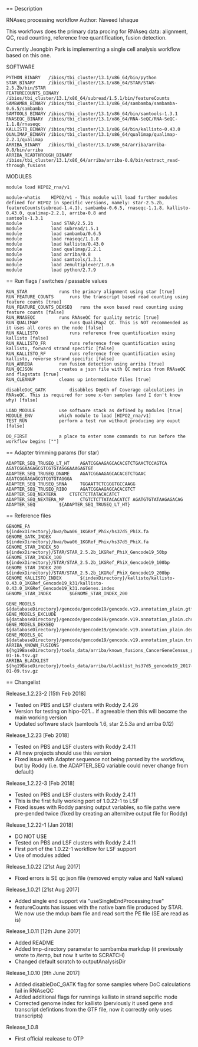 == Description

RNAseq processing workflow
Author: Naveed Ishaque

This workflows does the primary data procing for RNAseq data: alignment, QC, read counting, reference free quantification, fusion detection.

Currently Jeongbin Park is implementing a single cell analysis workflow based on this one.

SOFTWARE
```
PYTHON_BINARY   /ibios/tbi_cluster/13.1/x86_64/bin/python
STAR_BINARY     /ibios/tbi_cluster/13.1/x86_64/STAR/STAR-2.5.2b/bin/STAR
FEATURECOUNTS_BINARY    /ibios/tbi_cluster/13.1/x86_64/subread/1.5.1/bin/featureCounts
SAMBAMBA_BINARY /ibios/tbi_cluster/13.1/x86_64/sambamba/sambamba-0.6.5/sambamba
SAMTOOLS_BINARY /ibios/tbi_cluster/13.1/x86_64/bin/samtools-1.3.1
RNASEQC_BINARY  /ibios/tbi_cluster/13.1/x86_64/RNA-SeQC/RNA-SeQC-1.1.8/rnaseqc
KALLISTO_BINARY /ibios/tbi_cluster/13.1/x86_64/bin/kallisto-0.43.0
QUALIMAP_BINARY /ibios/tbi_cluster/13.1/x86_64/qualimap/qualimap-2.2.1/qualimap
ARRIBA_BINARY   /ibios/tbi_cluster/13.1/x86_64/arriba/arriba-0.8/bin/arriba
ARRIBA_READTHROUGH_BINARY       /ibios/tbi_cluster/13.1/x86_64/arriba/arriba-0.8/bin/extract_read-through_fusions
```
MODULES

```
module load HIPO2_rna/v1

module-whatis    HIPO2/v1 - This module will load further modules defined for HIPO2 in specific versions, namely: star-2.5.2b, featureCounts(subread-1.4.1), sambamba-0.6.5, rnaseqc-1.1.8, kallisto-0.43.0, qualimap-2.2.1, arriba-0.8 and 
samtools-1.3.1 
module           load STAR/2.5.2b 
module           load subread/1.5.1 
module           load sambamba/0.6.5 
module           load rnaseqc/1.1.8 
module           load kallisto/0.43.0 
module           load qualimap/2.2.1 
module           load arriba/0.8 
module           load samtools/1.3.1 
module           load Jemultiplexer/1.0.6 
module           load python/2.7.9 
```
== Run flags / switches / passable values

```
RUN_STAR			runs the primary alignment using star [true]
RUN_FEATURE_COUNTS		runs the transcript based read counting using feature counts [true]
RUN_FEATURE_COUNTS_DEXSEQ	runs the exon based read counting using feature counts [false]
RUN_RNASEQC			runs RNAseQC for quality metric [true]
RUN_QUALIMAP			runs QualiMap2 QC. This is NOT recommended as it uses all cores on the node [false]
RUN_KALLISTO			runs reference free quantification using kallisto [false]
RUN_KALLISTO_FR			runs reference free quantification using kallisto, forward strand specific [false]
RUN_KALLISTO_RF			runs reference free quantification using kallisto, reverse strand specific [false]
RUN_ARRIBA 			run fusion detection using arriba [true]
RUN_QCJSON			creates a json file with QC metrics from RNAseQC and flagstats [true]
RUN_CLEANUP			cleans up intermediate files [true]

disableDoC_GATK			disabbles Depth of Coverage calculations in RNAseQC. This is required for some x-ten samples (and I don't know why) [false]

LOAD_MODULE			use software stack as defined by modules [true]
MODULE_ENV			which module to load [HIPO2_rna/v1]
TEST_RUN			perform a test run without producing any ouput [false]

DO_FIRST			a place to enter some commands to run before the workflow begins [""]
```
== Adapter trimming params (for star)

```
ADAPTER_SEQ_TRUSEQ_LT_HT	AGATCGGAAGAGCACACGTCTGAACTCCAGTCA AGATCGGAAGAGCGTCGTGTAGGGAAAGAGTGT
ADAPTER_SEQ_TRUSEQ_DNAME	AGATCGGAAGAGCACACGTCTGAAC AGATCGGAAGAGCGTCGTGTAGGGA
ADAPTER_SEQ_TRUSEQ_SRNA		TGGAATTCTCGGGTGCCAAGG
ADAPTER_SEQ_TRUSEQ_RIBO		AGATCGGAAGAGCACACGTCT
ADAPTER_SEQ_NEXTERA		CTGTCTCTTATACACATCT
ADAPTER_SEQ_NEXTERA_MP		CTGTCTCTTATACACATCT AGATGTGTATAAGAGACAG
ADAPTER_SEQ			${ADAPTER_SEQ_TRUSEQ_LT_HT}
```
== Reference files

```
GENOME_FA			${indexDirectory}/bwa/bwa06_1KGRef_Phix/hs37d5_PhiX.fa
GENOME_GATK_INDEX		${indexDirectory}/bwa/bwa06_1KGRef_Phix/hs37d5_PhiX.fa
GENOME_STAR_INDEX_50		${indexDirectory}/STAR/STAR_2.5.2b_1KGRef_PhiX_Gencode19_50bp
GENOME_STAR_INDEX_100		${indexDirectory}/STAR/STAR_2.5.2b_1KGRef_PhiX_Gencode19_100bp
GENOME_STAR_INDEX_200		${indexDirectory}/STAR/STAR_2.5.2b_1KGRef_PhiX_Gencode19_200bp
GENOME_KALLISTO_INDEX		${indexDirectory}/kallisto/kallisto-0.43.0_1KGRef_Gencode19_k31/kallisto-0.43.0_1KGRef_Gencode19_k31.noGenes.index
GENOME_STAR_INDEX		$GENOME_STAR_INDEX_200

GENE_MODELS			${databaseDirectory}/gencode/gencode19/gencode.v19.annotation_plain.gtf
GENE_MODELS_EXCLUDE		${databaseDirectory}/gencode/gencode19/gencode.v19.annotation_plain.chrXYMT.rRNA.tRNA.gtf
GENE_MODELS_DEXSEQ		${databaseDirectory}/gencode/gencode19/gencode.v19.annotation_plain.dexseq.gff
GENE_MODELS_GC			${databaseDirectory}/gencode/gencode19/gencode.v19.annotation_plain.transcripts.autosomal_transcriptTypeProteinCoding_nonPseudo.1KGRef.gc
ARRIBA_KNOWN_FUSIONS		${hg19BaseDirectory}/tools_data/arriba/known_fusions_CancerGeneCensus_gencode19_2017-01-16.tsv.gz
ARRIBA_BLACKLIST		${hg19BaseDirectory}/tools_data/arriba/blacklist_hs37d5_gencode19_2017-01-09.tsv.gz
```
== Changelist

Release_1.2.23-2 [15th Feb 2018]
- Tested on PBS and LSF clusters with Roddy 2.4.26
- Version for testing on hipo-021... if agreeable then this will become the main working version
- Updated software stack (samtools 1.6, star 2.5.3a and arriba 0.12)

Release_1.2.23 [Feb 2018]
- Tested on PBS and LSF clusters with Roddy 2.4.11
- All new projects should use this version
- Fixed issue with Adapter sequence not being parsed by the workflow, but by Roddy (i.e. the ADAPTER_SEQ variable could never change from default)

Release_1.2.22-3 [Feb 2018]
- Tested on PBS and LSF clusters with Roddy 2.4.11
- This is the first fully working port of 1.0.22-1 to LSF
- Fixed issues with Roddy parsing output variables, so file paths were pre-pended twice (fixed by creating an alternitve output file for Roddy)

Release_1.2.22-1 [Jan 2018]
- DO NOT USE
- Tested on PBS and LSF clusters with Roddy 2.4.11
- First port of the 1.0.22-1 workflow for LSF support
- Use of modules added

Release_1.0.22 [21st Aug 2017]
- Fixed errors is SE qc json file (removed empty value and NaN values)

Release_1.0.21 [21st Aug 2017]
- Added single end support via "useSingleEndProcessing:true"
- featureCounts has issues with the native bam file produced by STAR. We now use the mdup bam file and read sort the PE file (SE are read as is)

Release_1.0.11 [12th June 2017]

- Added README
- Added tmp-directory parameter to sambamba markdup (it previously wrote to /temp, but now it write to SCRATCH)
- Changed default scratch to outputAnalysisDir

Release_1.0.10 [9th June 2017]

- Added disableDoC_GATK flag for some samples where DoC calculations fail in RNAseQC
- Added additional flags for runnings kallisto in strand sepcific mode
- Corrected genome index for kallisto (perviously it used gene and transcript defintions from the GTF file, now it correctly only uses transcripts)

Release_1.0.8

- First official realease to OTP

